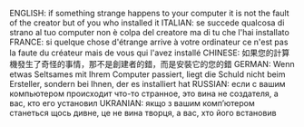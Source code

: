 ENGLISH: if something strange happens to your computer it is not the fault of the creator but of you who installed it
ITALIAN: se succede qualcosa di strano al tuo computer non è colpa del creatore ma di tu che l'hai installato
FRANCE: si quelque chose d'étrange arrive à votre ordinateur ce n'est pas la faute du créateur mais de vous qui l'avez installé
CHINESE: 如果您的計算機發生了奇怪的事情，那不是創建者的錯，而是安裝它的您的錯
GERMAN: Wenn etwas Seltsames mit Ihrem Computer passiert, liegt die Schuld nicht beim Ersteller, sondern bei Ihnen, der es installiert hat
RUSSIAN: если с вашим компьютером происходит что-то странное, это вина не создателя, а вас, кто его установил
UKRANIAN: якщо з вашим комп’ютером станеться щось дивне, це не вина творця, а вас, хто його встановив
